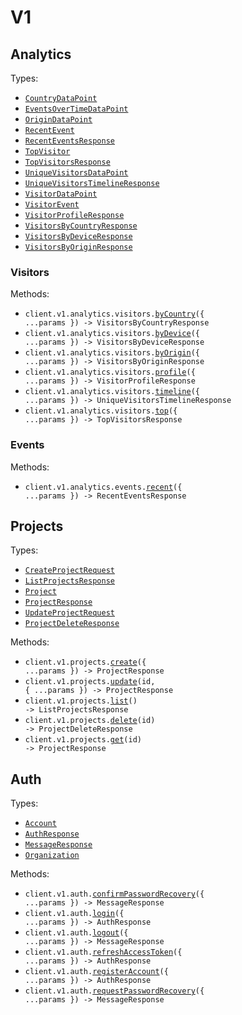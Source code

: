 # V1

## Analytics

Types:

- <code><a href="./src/resources/v1/analytics/analytics.ts">CountryDataPoint</a></code>
- <code><a href="./src/resources/v1/analytics/analytics.ts">EventsOverTimeDataPoint</a></code>
- <code><a href="./src/resources/v1/analytics/analytics.ts">OriginDataPoint</a></code>
- <code><a href="./src/resources/v1/analytics/analytics.ts">RecentEvent</a></code>
- <code><a href="./src/resources/v1/analytics/analytics.ts">RecentEventsResponse</a></code>
- <code><a href="./src/resources/v1/analytics/analytics.ts">TopVisitor</a></code>
- <code><a href="./src/resources/v1/analytics/analytics.ts">TopVisitorsResponse</a></code>
- <code><a href="./src/resources/v1/analytics/analytics.ts">UniqueVisitorsDataPoint</a></code>
- <code><a href="./src/resources/v1/analytics/analytics.ts">UniqueVisitorsTimelineResponse</a></code>
- <code><a href="./src/resources/v1/analytics/analytics.ts">VisitorDataPoint</a></code>
- <code><a href="./src/resources/v1/analytics/analytics.ts">VisitorEvent</a></code>
- <code><a href="./src/resources/v1/analytics/analytics.ts">VisitorProfileResponse</a></code>
- <code><a href="./src/resources/v1/analytics/analytics.ts">VisitorsByCountryResponse</a></code>
- <code><a href="./src/resources/v1/analytics/analytics.ts">VisitorsByDeviceResponse</a></code>
- <code><a href="./src/resources/v1/analytics/analytics.ts">VisitorsByOriginResponse</a></code>

### Visitors

Methods:

- <code title="get /api/v1/analytics/visitors/country">client.v1.analytics.visitors.<a href="./src/resources/v1/analytics/visitors.ts">byCountry</a>({ ...params }) -> VisitorsByCountryResponse</code>
- <code title="get /api/v1/analytics/visitors/device">client.v1.analytics.visitors.<a href="./src/resources/v1/analytics/visitors.ts">byDevice</a>({ ...params }) -> VisitorsByDeviceResponse</code>
- <code title="get /api/v1/analytics/visitors/origin">client.v1.analytics.visitors.<a href="./src/resources/v1/analytics/visitors.ts">byOrigin</a>({ ...params }) -> VisitorsByOriginResponse</code>
- <code title="get /api/v1/analytics/visitors/profile">client.v1.analytics.visitors.<a href="./src/resources/v1/analytics/visitors.ts">profile</a>({ ...params }) -> VisitorProfileResponse</code>
- <code title="get /api/v1/analytics/visitors/timeline">client.v1.analytics.visitors.<a href="./src/resources/v1/analytics/visitors.ts">timeline</a>({ ...params }) -> UniqueVisitorsTimelineResponse</code>
- <code title="get /api/v1/analytics/visitors/top">client.v1.analytics.visitors.<a href="./src/resources/v1/analytics/visitors.ts">top</a>({ ...params }) -> TopVisitorsResponse</code>

### Events

Methods:

- <code title="get /api/v1/analytics/events/recent">client.v1.analytics.events.<a href="./src/resources/v1/analytics/events.ts">recent</a>({ ...params }) -> RecentEventsResponse</code>

## Projects

Types:

- <code><a href="./src/resources/v1/projects.ts">CreateProjectRequest</a></code>
- <code><a href="./src/resources/v1/projects.ts">ListProjectsResponse</a></code>
- <code><a href="./src/resources/v1/projects.ts">Project</a></code>
- <code><a href="./src/resources/v1/projects.ts">ProjectResponse</a></code>
- <code><a href="./src/resources/v1/projects.ts">UpdateProjectRequest</a></code>
- <code><a href="./src/resources/v1/projects.ts">ProjectDeleteResponse</a></code>

Methods:

- <code title="post /api/v1/projects">client.v1.projects.<a href="./src/resources/v1/projects.ts">create</a>({ ...params }) -> ProjectResponse</code>
- <code title="put /api/v1/projects/{id}">client.v1.projects.<a href="./src/resources/v1/projects.ts">update</a>(id, { ...params }) -> ProjectResponse</code>
- <code title="get /api/v1/projects/list">client.v1.projects.<a href="./src/resources/v1/projects.ts">list</a>() -> ListProjectsResponse</code>
- <code title="delete /api/v1/projects/{id}">client.v1.projects.<a href="./src/resources/v1/projects.ts">delete</a>(id) -> ProjectDeleteResponse</code>
- <code title="get /api/v1/projects/{id}">client.v1.projects.<a href="./src/resources/v1/projects.ts">get</a>(id) -> ProjectResponse</code>

## Auth

Types:

- <code><a href="./src/resources/v1/auth.ts">Account</a></code>
- <code><a href="./src/resources/v1/auth.ts">AuthResponse</a></code>
- <code><a href="./src/resources/v1/auth.ts">MessageResponse</a></code>
- <code><a href="./src/resources/v1/auth.ts">Organization</a></code>

Methods:

- <code title="post /api/v1/auth/recover-confirm">client.v1.auth.<a href="./src/resources/v1/auth.ts">confirmPasswordRecovery</a>({ ...params }) -> MessageResponse</code>
- <code title="post /api/v1/auth/login">client.v1.auth.<a href="./src/resources/v1/auth.ts">login</a>({ ...params }) -> AuthResponse</code>
- <code title="post /api/v1/auth/logout">client.v1.auth.<a href="./src/resources/v1/auth.ts">logout</a>({ ...params }) -> MessageResponse</code>
- <code title="post /api/v1/auth/refresh">client.v1.auth.<a href="./src/resources/v1/auth.ts">refreshAccessToken</a>({ ...params }) -> AuthResponse</code>
- <code title="post /api/v1/auth/register">client.v1.auth.<a href="./src/resources/v1/auth.ts">registerAccount</a>({ ...params }) -> AuthResponse</code>
- <code title="post /api/v1/auth/recover">client.v1.auth.<a href="./src/resources/v1/auth.ts">requestPasswordRecovery</a>({ ...params }) -> MessageResponse</code>
